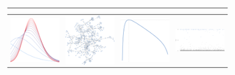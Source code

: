 
---
<table>
  <tr>
    <td  style="width:25%"><img src="variational_EB.svg"></td>
    <td  style="width:25%"><img src="random_graph.svg"></td>
    <td  style="width:25%"><img src="plot_ml.svg"></td>
    <td  style="width:25%"><img src="plot_ppi.svg" height="25%"></td>
  </tr>
</table>


<!--
**gleday/gleday** is a ✨ _special_ ✨ repository because its `README.md` (this file) appears on your GitHub profile.

Here are some ideas to get you started:

- 🔭 I’m currently working on ...
- 🌱 I’m currently learning ...
- 👯 I’m looking to collaborate on ...
- 🤔 I’m looking for help with ...
- 💬 Ask me about ...
- 📫 How to reach me: ...
- 😄 Pronouns: ...
- ⚡ Fun fact: ...
-->
